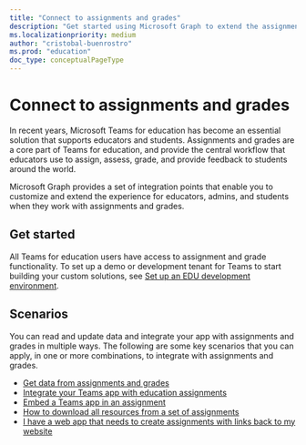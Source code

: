```yaml
---
title: "Connect to assignments and grades"
description: "Get started using Microsoft Graph to extend the assignment and grade experience for Teams for education."
ms.localizationpriority: medium
author: "cristobal-buenrostro"
ms.prod: "education"
doc_type: conceptualPageType
---
```


# Connect to assignments and grades

In recent years, Microsoft Teams for education has become an essential solution that supports educators and students. Assignments and grades are a core part of Teams for education, and provide the central workflow that educators use to assign, assess, grade, and provide feedback to students around the world.

Microsoft Graph provides a set of integration points that enable you to customize and extend the experience for educators, admins, and students when they work with assignments and grades.

## Get started

All Teams for education users have access to assignment and grade functionality. To set up a demo or development tenant for Teams to start building your custom solutions, see [Set up an EDU development environment](/graph/msgraph-onboarding-overview).

## Scenarios

You can read and update data and integrate your app with assignments and grades in multiple ways. The following are some key scenarios that you can apply, in one or more combinations, to integrate with assignments and grades.

- [Get data from assignments and grades](/graph/msgraph-customer-assignmentgradedatafortool)
- [Integrate your Teams app with education assignments](/graph/msgraph-customer-teamsapps.md)
- [Embed a Teams app in an assignment](/graph/msgraph-create-assignmentwithteamsapp-content)
- [How to download all resources from a set of assignments](/graph/msgraph-tool-to-download-all-resources)
- [I have a web app that needs to create assignments with links back to my website](/microsoftteams/platform/concepts/build-and-test/share-to-teams-from-web-apps)
